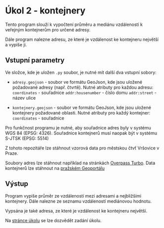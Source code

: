 # Úkol 2 - kontejnery

Tento program slouží k vypočtení průměru a mediánu vzdáleností k veřejným kontejnerům pro určené adresy.

Dále program nalezne adresu, ze které je vzdálenost ke kontejneru největší a vypíše ji.

## Vstupní parametry

Ve složce, kde je uložen `.py` soubor, je nutné mít další dva vstupní sobory:

* `adresy.geojson` - soubor ve formátu GeoJson, kde jsou uložené požadované adresy (např. čtvrtě). 
Nutné atributy pro každou adresu: 
`coordinates` - souřadnice
`addr:housenumber` - číslo domu
`addr:street` - název ulice

* `kontejnery.geojson` - soubor ve formátu GeoJson, kde jsou uložené kontejnery požadované oblasti.
Nutné atributy pro každý kontejner: 
`coordinates` - souřadnice

Pro funkčnost programu je nutné, aby souřadnice adres byly v systému WGS 84 (EPSG: 4326). Souřadnice kontejnerů musí naopak být v systému S-JTSK (EPSG: 5514)

Z tohoto repozitáře lze stáhnout vzorová data pro městskou čtvť Vršovice v Praze.

Soubory adres lze stáhnout například na stránkách [Overpass Turbo](http://overpass-turbo.eu/).
Data kontejnerů lze stáhnout na [pražském Geoportálu](https://www.geoportalpraha.cz/cs/data/otevrena-data/8726EF0E-0834-463B-9E5F-FE09E62D73FB)

## Výstup

Program vypíše průměr ze vzdáleností mezi adresami a nejbližšími kontejnery. Dále nalezne ze seznamu vzdáleností mediánovou hodnotu.

Vypsána je také adresa, ze které je vzdálenost ke kontejneru největší.

Na [stránce úkolu](https://github.com/xtompok/uvod-do-prg_20/tree/master/du02) se lze dozvědět zadání úkolu.